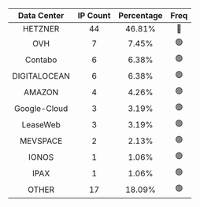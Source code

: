 | Data Center | IP Count | Percentage | Freq |
|:------------:|:--------:|:-----------:|:-----:|
| HETZNER | 44 | 46.81% | 🔴 |
| OVH | 7 | 7.45% | 🟢 |
| Contabo | 6 | 6.38% | 🟢 |
| DIGITALOCEAN | 6 | 6.38% | 🟢 |
| AMAZON | 4 | 4.26% | 🟢 |
| Google-Cloud | 3 | 3.19% | 🟢 |
| LeaseWeb | 3 | 3.19% | 🟢 |
| MEVSPACE | 2 | 2.13% | 🟢 |
| IONOS | 1 | 1.06% | 🟢 |
| IPAX | 1 | 1.06% | 🟢 |
| OTHER | 17 | 18.09% | 🟢 |